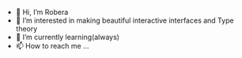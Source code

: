 - 👋 Hi, I’m Robera
- 👀 I’m interested in making beautiful interactive interfaces and Type theory 
- 🌱 I’m currently learning(always) 
- 📫 How to reach me ...

<!---
terminatorover/terminatorover is a ✨ special ✨ repository because its `README.md` (this file) appears on your GitHub profile.
You can click the Preview link to take a look at your changes.
--->
